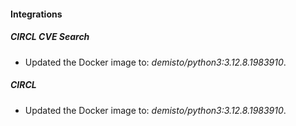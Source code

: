 
#### Integrations

##### CIRCL CVE Search

- Updated the Docker image to: *demisto/python3:3.12.8.1983910*.

##### CIRCL

- Updated the Docker image to: *demisto/python3:3.12.8.1983910*.

